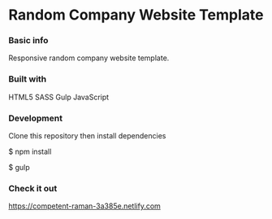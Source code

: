 # Random Company Website Template

### Basic info

Responsive random company website template.

### Built with

HTML5
SASS
Gulp
JavaScript

### Development

Clone this repository then install dependencies

$ npm install

$ gulp


### Check it out

https://competent-raman-3a385e.netlify.com


